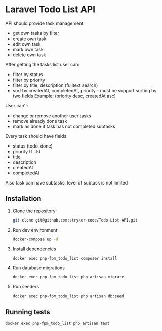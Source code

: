 # Laravel Todo List API


API should provide task management:
- get own tasks by filter
- create own task
- edit own task
- mark own task
- delete own task

After getting the tasks list user can:
- filter by status
- filter by priority 
- filter by title, description (fulltext search)
- sort by createdAt, completedAt, priority - 
must be support sorting by two fields
Example: (priority desc, createdAt asc)

User can't:
- change or remove another user tasks
- remove already done task
- mark as done if task has not completed subtasks

Every task should have fields:
- status (todo, done)
- priority (1...5)
- title
- description
- createdAt
- completedAt

Also task can have subtasks, level of subtask is not limited

## Installation

1. Clone the repository:
    ```sh
    git clone git@github.com:stryker-code/Todo-List-API.git
    ```
2. Run dev environment
    ```sh
    docker-compose up -d
    ```
   
3. Install dependencies
    ```sh
    docker exec php-fpm_todo_list composer install
    ```

4. Run database migrations
    ```sh
    docker exec php-fpm_todo_list php artisan migrate
    ```

5. Run seeders
    ```sh
    docker exec php-fpm_todo_list php artisan db:seed
    ```
   
## Running tests

```sh
docker exec php-fpm_todo_list php artisan test
```
